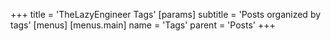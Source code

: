 +++
title = 'TheLazyEngineer Tags'
[params]
  subtitle = 'Posts organized by tags'
[menus]
  [menus.main]
    name = 'Tags'
    parent = 'Posts'
+++
